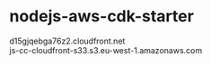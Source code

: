 # nodejs-aws-cdk-starter
d15gjqebga76z2.cloudfront.net	
js-cc-cloudfront-s33.s3.eu-west-1.amazonaws.com